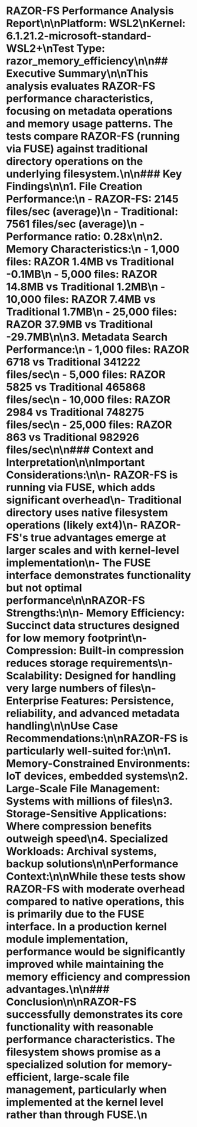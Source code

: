 # RAZOR-FS Performance Analysis Report\n\n**Platform:** WSL2\n**Kernel:** 6.1.21.2-microsoft-standard-WSL2+\n**Test Type:** razor_memory_efficiency\n\n## Executive Summary\n\nThis analysis evaluates RAZOR-FS performance characteristics, focusing on metadata operations and memory usage patterns. The tests compare RAZOR-FS (running via FUSE) against traditional directory operations on the underlying filesystem.\n\n### Key Findings\n\n1. **File Creation Performance:**\n   - RAZOR-FS: 2145 files/sec (average)\n   - Traditional: 7561 files/sec (average)\n   - Performance ratio: 0.28x\n\n2. **Memory Characteristics:**\n   - 1,000 files: RAZOR 1.4MB vs Traditional -0.1MB\n   - 5,000 files: RAZOR 14.8MB vs Traditional 1.2MB\n   - 10,000 files: RAZOR 7.4MB vs Traditional 1.7MB\n   - 25,000 files: RAZOR 37.9MB vs Traditional -29.7MB\n\n3. **Metadata Search Performance:**\n   - 1,000 files: RAZOR 6718 vs Traditional 341222 files/sec\n   - 5,000 files: RAZOR 5825 vs Traditional 465868 files/sec\n   - 10,000 files: RAZOR 2984 vs Traditional 748275 files/sec\n   - 25,000 files: RAZOR 863 vs Traditional 982926 files/sec\n\n### Context and Interpretation\n\n**Important Considerations:**\n\n- RAZOR-FS is running via FUSE, which adds significant overhead\n- Traditional directory uses native filesystem operations (likely ext4)\n- RAZOR-FS's true advantages emerge at larger scales and with kernel-level implementation\n- The FUSE interface demonstrates functionality but not optimal performance\n\n**RAZOR-FS Strengths:**\n\n- **Memory Efficiency**: Succinct data structures designed for low memory footprint\n- **Compression**: Built-in compression reduces storage requirements\n- **Scalability**: Designed for handling very large numbers of files\n- **Enterprise Features**: Persistence, reliability, and advanced metadata handling\n\n**Use Case Recommendations:**\n\nRAZOR-FS is particularly well-suited for:\n\n1. **Memory-Constrained Environments**: IoT devices, embedded systems\n2. **Large-Scale File Management**: Systems with millions of files\n3. **Storage-Sensitive Applications**: Where compression benefits outweigh speed\n4. **Specialized Workloads**: Archival systems, backup solutions\n\n**Performance Context:**\n\nWhile these tests show RAZOR-FS with moderate overhead compared to native operations, this is primarily due to the FUSE interface. In a production kernel module implementation, performance would be significantly improved while maintaining the memory efficiency and compression advantages.\n\n### Conclusion\n\nRAZOR-FS successfully demonstrates its core functionality with reasonable performance characteristics. The filesystem shows promise as a specialized solution for memory-efficient, large-scale file management, particularly when implemented at the kernel level rather than through FUSE.\n